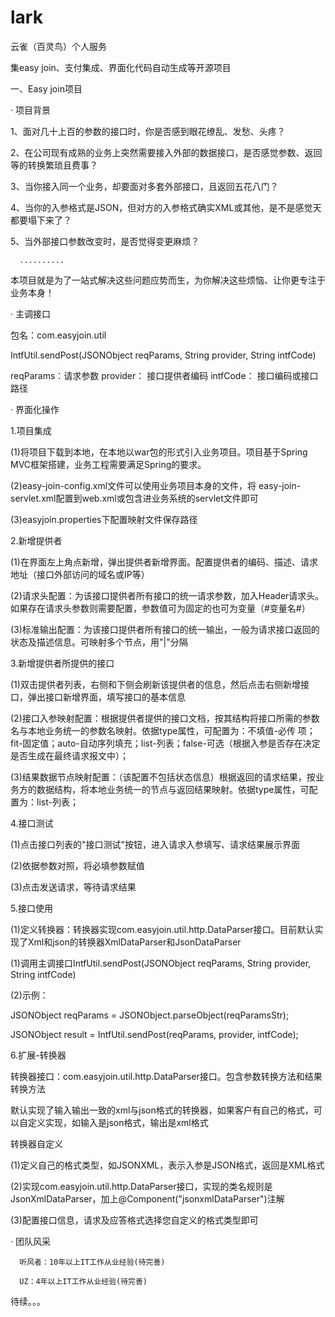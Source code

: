 # lark
云雀（百灵鸟）个人服务

集easy join、支付集成、界面化代码自动生成等开源项目


一、Easy join项目

· 项目背景


1、面对几十上百的参数的接口时，你是否感到眼花缭乱、发愁、头疼？

2、在公司现有成熟的业务上突然需要接入外部的数据接口，是否感觉参数、返回等的转换繁琐且费事？

3、当你接入同一个业务，却要面对多套外部接口，且返回五花八门？

4、当你的入参格式是JSON，但对方的入参格式确实XML或其他，是不是感觉天都要塌下来了？

5、当外部接口参数改变时，是否觉得变更麻烦？

      ..........
      
本项目就是为了一站式解决这些问题应势而生，为你解决这些烦恼、让你更专注于业务本身！


· 主调接口

包名：com.easyjoin.util

IntfUtil.sendPost(JSONObject reqParams, String provider, String intfCode)

reqParams：请求参数
provider： 接口提供者编码
intfCode： 接口编码或接口路径

· 界面化操作

1.项目集成

(1)将项目下载到本地，在本地以war包的形式引入业务项目。项目基于Spring MVC框架搭建，业务工程需要满足Spring的要求。

(2)easy-join-config.xml文件可以使用业务项目本身的文件，将 easy-join-servlet.xml配置到web.xml或包含进业务系统的servlet文件即可

(3)easyjoin.properties下配置映射文件保存路径

2.新增提供者

(1)在界面左上角点新增，弹出提供者新增界面。配置提供者的编码、描述、请求地址（接口外部访问的域名或IP等）

(2)请求头配置：为该接口提供者所有接口的统一请求参数，加入Header请求头。如果存在请求头参数则需要配置，参数值可为固定的也可为变量（#变量名#）

(3)标准输出配置：为该接口提供者所有接口的统一输出，一般为请求接口返回的状态及描述信息。可映射多个节点，用"|"分隔


3.新增提供者所提供的接口

(1)双击提供者列表，右侧和下侧会刷新该提供者的信息，然后点击右侧新增接口，弹出接口新增界面，填写接口的基本信息

(2)接口入参映射配置：根据提供者提供的接口文档，按其结构将接口所需的参数名与本地业务统一的参数名映射。依据type属性，可配置为：不填值-必传 项；fit-固定值；auto-自动序列填充；list-列表；false-可选（根据入参是否存在决定是否生成在最终请求报文中）；

(3)结果数据节点映射配置：（该配置不包括状态信息）根据返回的请求结果，按业务方的数据结构，将本地业务统一的节点与返回结果映射。依据type属性，可配置为：list-列表；

4.接口测试

(1)点击接口列表的"接口测试"按钮，进入请求入参填写、请求结果展示界面

(2)依据参数对照，将必填参数赋值

(3)点击发送请求，等待请求结果


5.接口使用

(1)定义转换器：转换器实现com.easyjoin.util.http.DataParser接口。目前默认实现了Xml和json的转换器XmlDataParser和JsonDataParser

(1)调用主调接口IntfUtil.sendPost(JSONObject reqParams, String provider, String intfCode)

(2)示例：

  JSONObject reqParams = JSONObject.parseObject(reqParamsStr);

  JSONObject result = IntfUtil.sendPost(reqParams, provider, intfCode);

6.扩展-转换器

转换器接口：com.easyjoin.util.http.DataParser接口。包含参数转换方法和结果转换方法

默认实现了输入输出一致的xml与json格式的转换器，如果客户有自己的格式，可以自定义实现，如输入是json格式，输出是xml格式

转换器自定义

(1)定义自己的格式类型，如JSONXML，表示入参是JSON格式，返回是XML格式

(2)实现com.easyjoin.util.http.DataParser接口，实现的类名规则是JsonXmlDataParser，加上@Component("jsonxmlDataParser")注解

(3)配置接口信息，请求及应答格式选择您自定义的格式类型即可

· 团队风采

      听风者：10年以上IT工作从业经验(待完善)
      
      UZ：4年以上IT工作从业经验(待完善)


待续。。。
